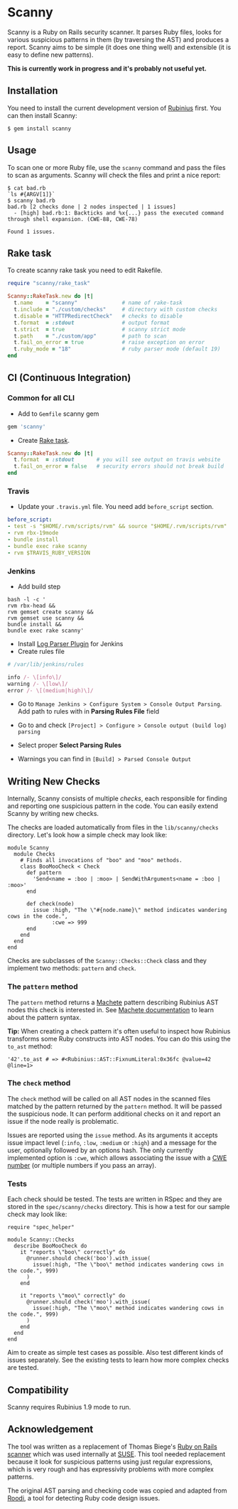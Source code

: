 Scanny
======

Scanny is a Ruby on Rails security scanner. It parses Ruby files, looks for various suspicious patterns in them (by traversing the AST) and produces a report. Scanny aims to be simple (it does one thing well) and extensible (it is easy to define new patterns).

**This is currently work in progress and it's probably not useful yet.**

Installation
------------

You need to install the current development version of [Rubinius](http://rubini.us/) first. You can then install Scanny:

    $ gem install scanny

Usage
-----

To scan one or more Ruby file, use the `scanny` command and pass the files to scan as arguments. Scanny will check the files and print a nice report:

    $ cat bad.rb
    `ls #{ARGV[1]}`
    $ scanny bad.rb
    bad.rb [2 checks done | 2 nodes inspected | 1 issues]
      - [high] bad.rb:1: Backticks and %x{...} pass the executed command through shell expansion. (CWE-88, CWE-78)

    Found 1 issues.

Rake task
---------

To create scanny rake task you need to edit Rakefile.

```ruby
require "scanny/rake_task"

Scanny::RakeTask.new do |t|
  t.name    = "scanny"              # name of rake-task
  t.include = "./custom/checks"     # directory with custom checks
  t.disable = "HTTPRedirectCheck"   # checks to disable
  t.format  = :stdout               # output format
  t.strict  = true                  # scanny strict mode
  t.path    = "./custom/app"        # path to scan
  t.fail_on_error = true            # raise exception on error
  t.ruby_mode = "18"                # ruby parser mode (default 19)
end
```

CI (Continuous Integration)
---------------------------

### Common for all CLI

* Add to ```Gemfile``` scanny gem

```ruby
gem 'scanny'
```

* Create [Rake task](https://github.com/openSUSE/scanny#rake-task).

```ruby
Scanny::RakeTask.new do |t|
  t.format  = :stdout       # you will see output on travis website
  t.fail_on_error = false   # security errors should not break build
end
```

### Travis

* Update your ```.travis.yml``` file. You need add ```before_script``` section.

```yaml
before_script:
- test -s "$HOME/.rvm/scripts/rvm" && source "$HOME/.rvm/scripts/rvm"
- rvm rbx-19mode
- bundle install
- bundle exec rake scanny
- rvm $TRAVIS_RUBY_VERSION
```

### Jenkins

* Add build step

```
bash -l -c '
rvm rbx-head &&
rvm gemset create scanny &&
rvm gemset use scanny &&
bundle install &&
bundle exec rake scanny'
```

* Install [Log Parser Plugin](https://wiki.jenkins-ci.org/display/JENKINS/Log+Parser+Plugin) for Jenkins
* Create rules file

```ruby
# /var/lib/jenkins/rules

info /- \[info\]/
warning /- \[low\]/
error /- \[(medium|high)\]/
```

* Go to ```Manage Jenkins > Configure System > Console Output Parsing```.
Add path to rules with in **Parsing Rules File** field

* Go to and check ```[Project] > Configure > Console output (build log) parsing```
* Select proper **Select Parsing Rules**
* Warnings you can find in ```[Build] > Parsed Console Output```


Writing New Checks
------------------
Internally, Scanny consists of multiple *checks*, each responsible for finding and reporting one suspicious pattern in the code. You can easily extend Scanny by writing new checks.

The checks are loaded automatically from files in the `lib/scanny/checks` directory. Let's look how a simple check may look like:

    module Scanny
      module Checks
        # Finds all invocations of "boo" and "moo" methods.
        class BooMooCheck < Check
          def pattern
            'Send<name = :boo | :moo> | SendWithArguments<name = :boo | :moo>'
          end

          def check(node)
            issue :high, "The \"#{node.name}\" method indicates wandering cows in the code.",
                  :cwe => 999
          end
        end
      end
    end

Checks are subclasses of the `Scanny::Checks::Check` class and they implement two methods: `pattern` and `check`.

### The `pattern` method

The `pattern` method returns a [Machete](https://github.com/openSUSE/machete) pattern describing Rubinius AST nodes this check is interested in. See [Machete documentation](https://github.com/openSUSE/machete/blob/master/README.md) to learn about the pattern syntax.

**Tip:** When creating a check pattern it's often useful to inspect how Rubinius transforms some Ruby constructs into AST nodes. You can do this using the `to_ast` method:

    '42'.to_ast # => #<Rubinius::AST::FixnumLiteral:0x36fc @value=42 @line=1>

### The `check` method

The `check` method will be called on all AST nodes in the scanned files matched by the pattern returned by the `pattern` method. It will be passed the suspicious node. It can perform additional checks on it and report an issue if the node really is problematic.

Issues are reported using the `issue` method. As its arguments it accepts issue impact level (`:info`, `:low`, `:medium` or `:high`) and a message for the user, optionally followed by an options hash. The only currently implemented option is `:cwe`, which allows associating the issue with a [CWE number](http://www.cvedetails.com/cwe-definitions.php) (or multiple numbers if you pass an array).

### Tests

Each check should be tested. The tests are written in RSpec and they are stored in  the `spec/scanny/checks` directory. This is how a test for our sample check may look like:

    require "spec_helper"

    module Scanny::Checks
      describe BooMooCheck do
        it "reports \"boo\" correctly" do
          @runner.should check('boo').with_issue(
            issue(:high, "The \"boo\" method indicates wandering cows in the code.", 999)
          )
        end

        it "reports \"moo\" correctly" do
          @runner.should check('moo').with_issue(
            issue(:high, "The \"moo\" method indicates wandering cows in the code.", 999)
          )
        end
      end
    end

Aim to create as simple test cases as possible. Also test different kinds of issues separately. See the existing tests to learn how more complex checks are tested.

Compatibility
-------------

Scanny requires Rubinius 1.9 mode to run.

Acknowledgement
---------------

The tool was written as a replacement of Thomas Biege's [Ruby on Rails scanner](http://gitorious.org/code-scanner/ror-sec-scanner/) which was used internally at [SUSE](http://www.suse.com/). This tool needed replacement because it look for suspicious patterns using just regular expressions, which is very rough and has expressivity problems with more complex patterns.

The original AST parsing and checking code was copied and adapted from [Roodi](http://roodi.rubyforge.org/), a tool for detecting Ruby code design issues.

